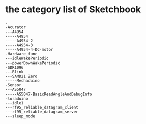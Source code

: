 

# the category list of Sketchbook

    .
    -Acurator
    ---A4954
    -----A4954
    -----A4954-2
    -----A4954-3
    -----A4954-4-DC-motor
    -Hardware_func
    ---idleWakePeriodic
    ---powerDownWakePeriodic
    -SDR1096
    ---Blink
    ---SAMD21 Zero
    -----Mechaduino
    -Sensor
    ---AS5047
    -----AS5047-BasicReadAngleAndDebugInfo
    -loraduino
    ---idle1
    ---rf95_reliable_datagram_client
    ---rf95_reliable_datagram_server
    ---sleep_mode
